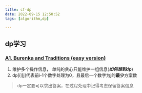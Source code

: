 ```yaml
---
title: cf-dp
date: 2022-09-15 12:50:52
tags: [algorithm,dp]

---
```

## dp学习
### [A1. Burenka and Traditions (easy version)](https://codeforces.com/problemset/problem/1718/A1)
1. 维护多个操作信息， 单纯的贪心只能维护一组信息(***如何想到dp***)
2. dp[i][j]代表前i-1个数字处理为0，且最后一个数字为j的**最少**方案数  
> dp一定要可以求出答案，在过程处理中记得考虑保留答案信息
